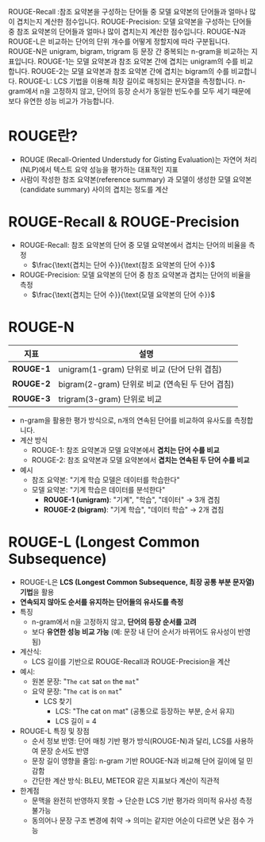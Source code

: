 
ROUGE-Recall :참조 요약본을 구성하는 단어들 중 모델 요약본의 단어들과 얼마나 많이 겹치는지 계산한 점수입니다.
ROUGE-Precision: 모델 요약본을 구성하는 단어들 중 참조 요약본의 단어들과 얼마나 많이 겹치는지 계산한 점수입니다.
ROUGE-N과 ROUGE-L은 비교하는 단어의 단위 개수를 어떻게 정할지에 따라 구분됩니다.
ROUGE-N은 unigram, bigram, trigram 등 문장 간 중복되는 n-gram을 비교하는 지표입니다.
ROUGE-1는 모델 요약본과 참조 요약본 간에 겹치는 unigram의 수를 비교합니다.
ROUGE-2는 모델 요약본과 참조 요약본 간에 겹치는 bigram의 수를 비교합니다.
ROUGE-L: LCS 기법을 이용해 최장 길이로 매칭되는 문자열을 측정합니다. n-gram에서 n을 고정하지 않고, 단어의 등장 순서가 동일한 빈도수를 모두 세기 때문에 보다 유연한 성능 비교가 가능합니다.

# ROUGE란?

- ROUGE (Recall-Oriented Understudy for Gisting Evaluation)는 자연어 처리(NLP)에서 텍스트 요약 성능을 평가하는 대표적인 지표
- 사람이 작성한 참조 요약본(reference summary) 과 모델이 생성한 모델 요약본(candidate summary) 사이의 겹치는 정도를 계산

# ROUGE-Recall & ROUGE-Precision

- ROUGE-Recall: 참조 요약본의 단어 중 모델 요약본에서 겹치는 단어의 비율을 측정
  - $\frac{\text{겹치는 단어 수}}{\text{참조 요약본의 단어 수}}$
- ROUGE-Precision: 모델 요약본의 단어 중 참조 요약본과 겹치는 단어의 비율을 측정
  - $\frac{\text{겹치는 단어 수}}{\text{모델 요약본의 단어 수}}$

# ROUGE-N

| 지표 | 설명 |
|------|------|
| **ROUGE-1** | unigram(1-gram) 단위로 비교 (단어 단위 겹침) |
| **ROUGE-2** | bigram(2-gram) 단위로 비교 (연속된 두 단어 겹침) |
| **ROUGE-3** | trigram(3-gram) 단위로 비교 |

- n-gram을 활용한 평가 방식으로, n개의 연속된 단어를 비교하여 유사도를 측정합니다.
- 계산 방식
  - ROUGE-1: 참조 요약본과 모델 요약본에서 **겹치는 단어 수를 비교**
  - ROUGE-2: 참조 요약본과 모델 요약본에서 **겹치는 연속된 두 단어 수를 비교**
- 예시
  - 참조 요약본: "기계 학습 모델은 데이터를 학습한다"
  - 모델 요약본: "기계 학습은 데이터를 분석한다"
    - **ROUGE-1 (unigram)**: "기계", "학습", "데이터" → 3개 겹침
    - **ROUGE-2 (bigram)**: "기계 학습", "데이터 학습" → 2개 겹침

# ROUGE-L (Longest Common Subsequence)

- ROUGE-L은 **LCS (Longest Common Subsequence, 최장 공통 부분 문자열) 기법**을 활용
- **연속되지 않아도 순서를 유지하는 단어들의 유사도를 측정**
- 특징
  - n-gram에서 n을 고정하지 않고, **단어의 등장 순서를 고려**
  - 보다 **유연한 성능 비교 가능** (예: 문장 내 단어 순서가 바뀌어도 유사성이 반영됨)
- 계산식:
  - LCS 길이를 기반으로 ROUGE-Recall과 ROUGE-Precision을 계산
- 예시:
  - 원본 문장: "`The` `cat` sat `on` the `mat`"
  - 요약 문장: "`The` `cat` is `on` `mat`"
    - LCS 찾기
      - LCS: "The cat on mat" (공통으로 등장하는 부분, 순서 유지)
      - LCS 길이 = 4
- ROUGE-L 특징 및 장점
  - 순서 정보 반영: 단어 매칭 기반 평가 방식(ROUGE-N)과 달리, LCS를 사용하여 문장 순서도 반영
  - 문장 길이 영향을 줄임: n-gram 기반 ROUGE-N과 비교해 단어 길이에 덜 민감함
  - 간단한 계산 방식: BLEU, METEOR 같은 지표보다 계산이 직관적
- 한계점
  - 문맥을 완전히 반영하지 못함 → 단순한 LCS 기반 평가라 의미적 유사성 측정 불가능
  - 동의어나 문장 구조 변경에 취약 → 의미는 같지만 어순이 다르면 낮은 점수 가능
